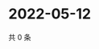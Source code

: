 # 2022-05-12

共 0 条

<!-- BEGIN WEIBO -->
<!-- 最后更新时间 Thu May 12 2022 01:19:32 GMT+0800 (China Standard Time) -->

<!-- END WEIBO -->
